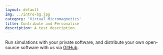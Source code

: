 ```yaml
---
layout: default
img: ../intro-bg.jpg
category: 'Virtual Micromagnetics'
title: Contribute and Personalise
description: A test description.
---
```


Run simulations with your private software, and distribute your own open-source
software with us via
[GitHub](https://www.github.com/computationalmodelling/virtualmicromagnetics).
